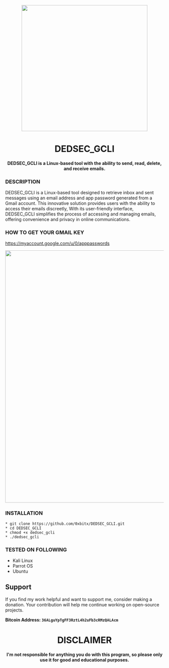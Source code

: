 
<p align="center">
<img src="https://media4.giphy.com/media/qfR7ATmV8yry8/200.webp?cid=ecf05e47a6g1ljzrl98cehr39d07unwqk8iy7tcl2yqkx3cu&ep=v1_gifs_related&rid=200.webp&ct=g", width="400", height="400">
</p>

<h1 align="center"> DEDSEC_GCLI </h1>
<h4 align="center">DEDSEC_GCLI is a Linux-based tool with the ability to send, read, delete, and receive emails.</h4>

### DESCRIPTION
DEDSEC_GCLI is a Linux-based tool designed to retrieve inbox and sent messages using an email address and app password generated from a Gmail account. This innovative solution provides users with the ability to access their emails discreetly, With its user-friendly interface, DEDSEC_GCLI simplifies the process of accessing and managing emails, offering convenience and privacy in online communications.

### HOW TO GET YOUR GMAIL KEY
https://myaccount.google.com/u/0/apppasswords

<p align="center">
<img src="https://i.stack.imgur.com/Xe8Jt.gif", width="800", height="800">
</p>


### INSTALLATION
    * git clone https://github.com/0xbitx/DEDSEC_GCLI.git
    * cd DEDSEC_GCLI
    * chmod +x dedsec_gcli
    * ./dedsec_gcli

### TESTED ON FOLLOWING
* Kali Linux 
* Parrot OS 
* Ubuntu

## Support

If you find my work helpful and want to support me, consider making a donation. Your contribution will help me continue working on open-source projects.

**Bitcoin Address: `36ALguYpTgFF3RztL4h2uFb3cRMzQALAcm`**
   
<h1 align="center"> DISCLAIMER </h1>

<h4 align="center">I'm not responsible for anything you do with this program, so please only use it for good and educational purposes. </h4>

